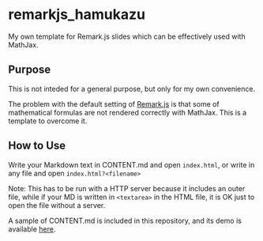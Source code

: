# remarkjs_hamukazu
My own template for Remark.js slides which can be effectively used with MathJax.

## Purpose
This is not inteded for a general purpose, but only for my own convenience.

The problem with the default setting of [Remark.js](remarkjs.com) is
that some of mathematical formulas are not rendered correctly with
MathJax. This is a template to overcome it.

## How to Use
Write your Markdown text in CONTENT.md and open `index.html`, or write in any file and open `index.html?<filename>`

Note: This has to be run with a HTTP server because it includes an outer file, while if your MD is written in `<textarea>` in the HTML file, it is OK just to open the file without a server.

A sample of CONTENT.md is included in this repository, and its demo is available [here](http://hamukazu.githup.io/remarkjs_hamukazu).

